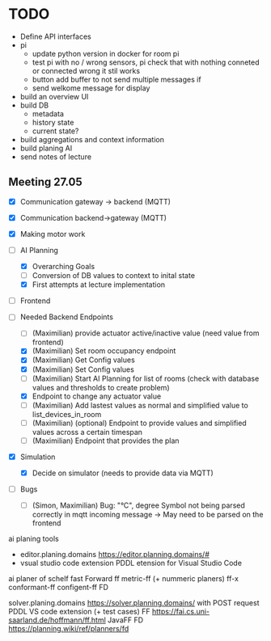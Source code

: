 # TODO

- Define API interfaces
- pi
  - update python version in docker for room pi
  - test pi with no / wrong sensors, pi check that with nothing conneted or connected wrong it stil works
  - button add buffer to not send multiple messages if
  - send welkome message for display
- build an overview UI
- build DB
  - metadata
  - history state
  - current state?
- build aggregations and context information
- build planing AI
- send notes of lecture

## Meeting 27.05

- [x] Communication gateway -> backend (MQTT)
- [x] Communication backend->gateway (MQTT)
- [x] Making motor work
- [ ] AI Planning
  - [x] Overarching Goals
  - [ ] Conversion of DB values to context to inital state
  - [x] First attempts at lecture implementation
- [ ] Frontend

- [ ] Needed Backend Endpoints
  - [ ] (Maximilian) provide actuator active/inactive value (need value from frontend)
  - [x] (Maximilian) Set room occupancy endpoint
  - [x] (Maximilian) Get Config values
  - [x] (Maximilian) Set Config values
  - [ ] (Maximilian) Start AI Planning for list of rooms (check with database values and thresholds to create problem)
  - [x] Endpoint to change any actuator value
  - [ ] (Maximilian) Add lastest values as normal and simplified value to list_devices_in_room
  - [ ] (Maximilian) (optional) Endpoint to provide values and simplified values across a certain timespan
  - [ ] (Maximilian) Endpoint that provides the plan

- [x] Simulation

  - [x] Decide on simulator (needs to provide data via MQTT)

- [ ] Bugs 
  - [ ] (Simon, Maximilian) Bug: "°C", degree Symbol not being parsed correctly in mqtt incoming message -> May need to be parsed on the frontend

ai planing tools

- editor.planing.domains https://editor.planning.domains/#
- vsual studio code extension PDDL etension for Visual Studio Code

ai planer of schelf
fast Forward ff
metric-ff (+ nummeric planers)
ff-x
conformant-ff
configent-ff
FD

solver.planing.domains https://solver.planning.domains/ with POST request
PDDL VS code extension (+ test cases)
FF https://fai.cs.uni-saarland.de/hoffmann/ff.html
JavaFF
FD https://planning.wiki/ref/planners/fd
